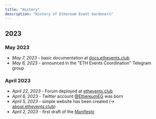 ```yaml
---
title: "History"
description: "History of Ethereum Event Gardeners"
---
```


## 2023
### May 2023
- *May 7, 2023* - basic documentation at [docs.ethevents.club](https://docs.ethevents.club/)
- *May 6, 2023* - announced in the "ETH Events Coordination" Telegram group

### April 2023
- *April 22, 2023* - Forum deployed at [ethevents.club](https://ethevents.club)
- *April 6, 2023* - Twitter account [@EthereumEG](https://twitter.com/EthereumEG) was born
- *April 5, 2023* - simple website has been created (→ [about.ethevents.club](https://about.ethevents.club))
- *April 2, 2023* - first draft of the [Manifesto](/en/manifesto)